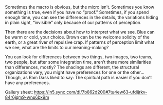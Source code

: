Sometimes the macro is obvious, but the micro isn’t. Sometimes you know something is true, even if you have no “proof.” Sometimes, if you spend enough time, you can see the differences in the details, the variations hiding in plain sight, “invisible” only because of our patterns of perception. 

Then there are the decisions about how to interpret what we see. Blue can be warm or cold, your choice. Brown can be the welcome solidity of the earth, or a great river of repulsive crap. If patterns of perception limit what we see, what are the limits to our meaning-making? 

You can look for differences between two things, two images, two teams, two people, but after some integration time, aren’t there more similarities than differences, mostly? The shadings are different, the structural organizations vary, you might have preferences for one or the other… Though, as Ram Dass liked to say: The spiritual path is easier if you don’t have any preferences. 

Gallery sheet: https://ln5.sync.com/dl/7b862d200#7tu4ew63-ufdijrkv-84r6jqm9-wnu6bx9m 
